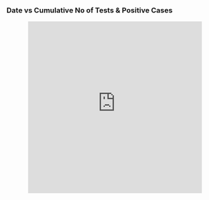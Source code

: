 ### Date vs Cumulative No of Tests & Positive Cases
<div align="center">
    <iframe src="https://simonrosen173.github.io/Covid19SAData/date_vs_cases_tests.html" align="middle" frameborder="0" width="80%" height="400px"></iframe>
</div>